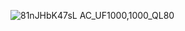 ![81nJHbK47sL _AC_UF1000,1000_QL80_](https://github.com/user-attachments/assets/7b4ae11b-f178-4d6c-942c-96aa73fc973f)
